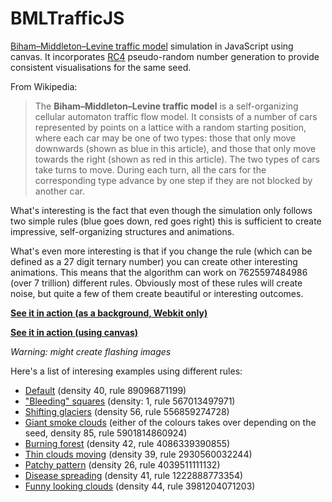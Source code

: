 BMLTrafficJS
============

[Biham–Middleton–Levine traffic model](http://en.wikipedia.org/wiki/Biham-Middleton-Levine_traffic_model) 
simulation in JavaScript using canvas. It incorporates [RC4](http://en.wikipedia.org/wiki/RC4) pseudo-random 
number generation to provide consistent visualisations for the same seed.

From Wikipedia:

> The **Biham–Middleton–Levine traffic model** is a self-organizing cellular automaton traffic flow model. It 
consists of a number of cars represented by points on a lattice with a random starting position, where 
each car may be one of two types: those that only move downwards (shown as blue in this article), and 
those that only move towards the right (shown as red in this article). The two types of cars take turns 
to move. During each turn, all the cars for the corresponding type advance by one step if they are not 
blocked by another car.

What's interesting is the fact that even though the simulation only follows two simple rules (blue goes down, 
red goes right) this is sufficient to create impressive, self-organizing structures and animations.

What's even more interesting is that if you change the rule (which can be defined as a 27 digit ternary number) 
you can create other interesting animations. This means that the algorithm can work on 7625597484986 (over 7 
trillion) different rules. Obviously most of these rules will create noise, but quite a few of them create 
beautiful or interesting outcomes.

**[See it in action (as a background, Webkit only)](http://htmlpreview.github.io/?https://raw.githubusercontent.com/MaciekBaron/BMLTrafficJS/master/index_bg.html)**

**[See it in action (using canvas)](http://htmlpreview.github.io/?https://raw.githubusercontent.com/MaciekBaron/BMLTrafficJS/master/index.html)**


*Warning: might create flashing images*

Here's a list of interesing examples using different rules:
* [Default](http://htmlpreview.github.io/?https://raw.githubusercontent.com/MaciekBaron/BMLTrafficJS/master/index_bg.html) (density 40, rule 89096871199)
* ["Bleeding" squares](http://htmlpreview.github.io/?https://raw.githubusercontent.com/MaciekBaron/BMLTrafficJS/master/index_bg.html#?s=Javascript&d=1&r=567013497971) (density: 1, rule 567013497971)
* [Shifting glaciers](http://htmlpreview.github.io/?https://raw.githubusercontent.com/MaciekBaron/BMLTrafficJS/master/index_bg.html#?s=Javascript&d=56&r=5568595274728) (density 56, rule 556859274728)
* [Giant smoke clouds](http://htmlpreview.github.io/?https://raw.githubusercontent.com/MaciekBaron/BMLTrafficJS/master/index_bg.html#?s=ss&d=85&r=5901814860924) (either of the colours takes over depending on the seed, density 85, rule 5901814860924)
* [Burning forest](http://htmlpreview.github.io/?https://raw.githubusercontent.com/MaciekBaron/BMLTrafficJS/master/index_bg.html#?s=Javascript&d=42&r=4086339390855) (density 42, rule 4086339390855)
* [Thin clouds moving](http://htmlpreview.github.io/?https://raw.githubusercontent.com/MaciekBaron/BMLTrafficJS/master/index_bg.html#?s=Javascript&d=39&r=2930560032244) (density 39, rule 2930560032244)
* [Patchy pattern](http://htmlpreview.github.io/?https://raw.githubusercontent.com/MaciekBaron/BMLTrafficJS/master/index_bg.html#?s=Javascript&d=26&r=4039511111132) (density 26, rule 4039511111132)
* [Disease spreading](http://htmlpreview.github.io/?https://raw.githubusercontent.com/MaciekBaron/BMLTrafficJS/master/index_bg.html#?s=slavery&d=41&r=1222888773354) (density 41, rule 1222888773354)
* [Funny looking clouds](http://htmlpreview.github.io/?https://raw.githubusercontent.com/MaciekBaron/BMLTrafficJS/master/index_bg.html#?s=Javascript&d=44&r=3981204071203) (density 44, rule 3981204071203)
